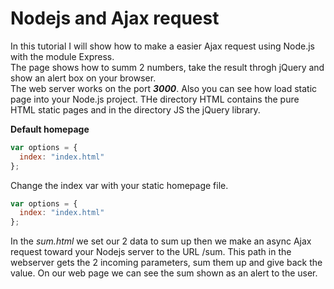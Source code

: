# Nodejs and Ajax request
In this tutorial I will show how to make a easier Ajax request using Node.js with the module Express.<br>
The page shows how to summ 2 numbers, take the result throgh jQuery and show an alert box on your browser. <br>
The web server works on the port <b><i>3000</i></b>. Also you can see how load static page into your Node.js project. THe directory HTML contains the pure HTML static pages and in the directory JS the jQuery library.

<p><b>Default homepage</b></p>

```javascript
var options = {
  index: "index.html"
};
```

Change the index var with your static homepage file.

```javascript
var options = {
  index: "index.html"
};
```
In the <i>*sum.html*</i> we set our 2 data to sum up then we make an async Ajax request toward your Nodejs server to the URL /sum. This path in the webserver gets the 2 incoming parameters, sum them up and give back the value. On our web page we can see the sum shown as an alert to the user.
